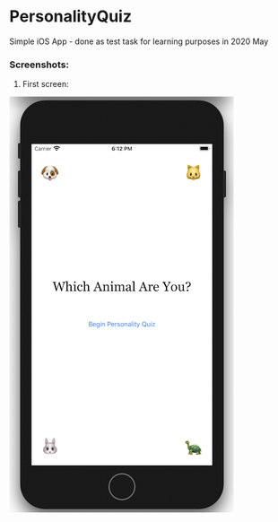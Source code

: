 # PersonalityQuiz
Simple iOS App - done as test task for learning purposes in 2020 May




### Screenshots:
1.	First screen:

![First_Screen](/quiz-screens_resized/quiz01_400.png)
